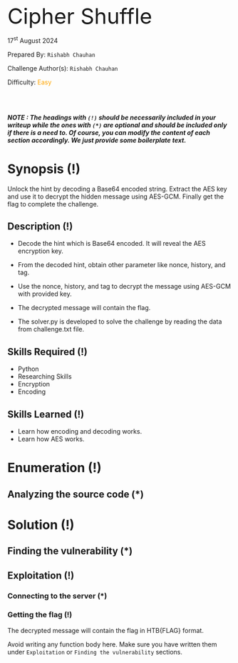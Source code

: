 <font size='10'>Cipher Shuffle</font>

17<sup>st</sup> August 2024

Prepared By: `Rishabh Chauhan`

Challenge Author(s): `Rishabh Chauhan`

Difficulty: <font color='orange'>Easy</font>

<br><br>

***NOTE : The headings with `(!)` should be necessarily included in your writeup while the ones with `(*)` are optional and should be included only if there is a need to. Of course, you can modify the content of each section accordingly. We just provide some boilerplate text.***

# Synopsis (!)

Unlock the hint by decoding a Base64 encoded string. Extract the AES key and use it to decrypt the hidden message using AES-GCM. Finally get the flag to complete the challenge.

## Description (!)

- Decode the hint which is Base64 encoded. It will reveal the AES encryption key.
- From the decoded hint, obtain other parameter like nonce, history, and tag.
- Use the nonce, history, and tag to decrypt the message using AES-GCM with provided key.
- The decrypted message will contain the flag.

- The solver.py is developed to solve the challenge by reading the data from challenge.txt file.

## Skills Required (!)

- Python
- Researching Skills
- Encryption
- Encoding

## Skills Learned (!)

- Learn how encoding and decoding works.
- Learn how AES works.

# Enumeration (!)

## Analyzing the source code (*)


# Solution (!)

## Finding the vulnerability (*)


## Exploitation (!)

### Connecting to the server (*)

### Getting the flag (!)

The decrypted message will contain the flag in HTB{FLAG} format.

Avoid writing any function body here. Make sure you have written them under `Exploitation` or `Finding the vulnerability` sections.
